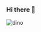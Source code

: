 ### Hi there 👋

<!--
**Nunia/nunia** is a ✨ _special_ ✨ repository because its `README.md` (this file) appears on your GitHub profile.

Here are some ideas to get you started:

- 🔭 I’m currently working as the CEO of CACLD.
- 🌱 I’m more inclined towards Gaming Industry, Artificial Intelligence and Digital World.
- 👯 I’m looking to collaborate on projects related to Augmented Reality.
- 💬 Ask me about product development, I'll love to work with people accross globe.
- 📫 How to reach me: sknunia2000@gmail.com
- 😄 Website: http://nunia.tk/
- ⚡ Fun fact: For me deadlines are very important.
-->

![dino](https://user-images.githubusercontent.com/51073115/117550044-a152c200-b05b-11eb-8003-bd3066a98570.gif)
